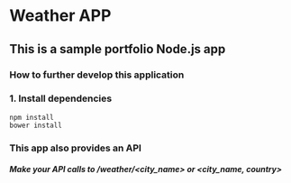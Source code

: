 # Weather APP
## This is a sample portfolio Node.js app

### How to further develop this application
### 1. Install dependencies 
``` 
npm install
bower install 
```

### This app also provides an API
##### Make your API calls to /weather/<city_name> or <city_name, country>